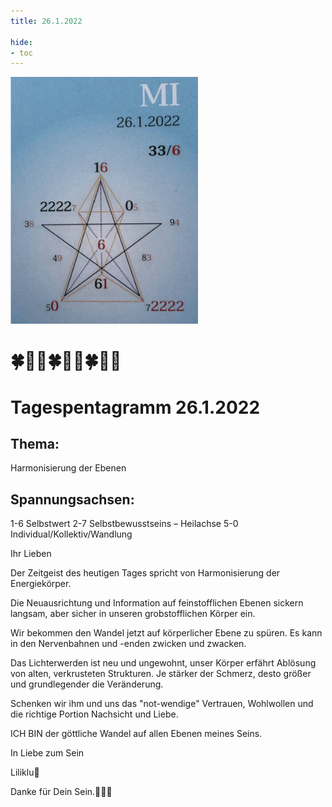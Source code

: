 ```yaml
---
title: 26.1.2022

hide:
- toc
---
```


<style>
img {
  width: 300px;
  max-width: 99%
}
</style>

![](../../img/2022-01.26.png)


# 🍀🦋💚🍀🦋💚🍀🦋💚

# Tagespentagramm 26.1.2022

## Thema:
Harmonisierung der Ebenen


## Spannungsachsen:
1-6 Selbstwert
2-7 Selbstbewusstseins –
       Heilachse
5-0 Individual/Kollektiv/Wandlung



Ihr Lieben

Der Zeitgeist des heutigen Tages spricht von Harmonisierung der Energiekörper.

Die Neuausrichtung und Information auf feinstofflichen Ebenen sickern langsam, aber sicher in unseren grobstofflichen Körper ein.

Wir bekommen den Wandel jetzt auf körperlicher Ebene zu spüren. Es kann in den Nervenbahnen und -enden zwicken und zwacken.

Das Lichterwerden ist neu und ungewohnt, unser Körper erfährt Ablösung von alten, verkrusteten Strukturen. Je stärker der Schmerz, desto größer und grundlegender die Veränderung.

Schenken wir ihm und uns das "not-wendige" Vertrauen, Wohlwollen und die richtige Portion Nachsicht und Liebe.

ICH BIN der göttliche Wandel auf allen Ebenen meines Seins.

In Liebe zum Sein

Liliklu🦋

Danke für Dein Sein.🧚💕🌸

